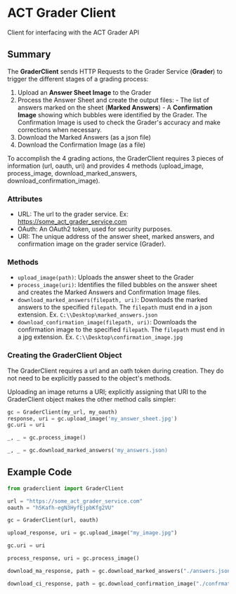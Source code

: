 # ACT Grader Client
Client for interfacing with the ACT Grader API

## Summary
The **GraderClient** sends HTTP Requests to the Grader Service (**Grader**) to trigger the different stages of a grading process: 

1. Upload an **Answer Sheet Image** to the Grader
2. Process the Answer Sheet and create the output files:
        - The list of answers marked on the sheet (**Marked Answers**)
        - A **Confirmation Image** showing which bubbles were identified by the Grader. The Confirmation Image is used to check the Grader's accuracy and make corrections when necessary.
3. Download the Marked Answers (as a json file)
4. Download the Confirmation Image (as a file)


To accomplish the 4 grading actions, the GraderClient requires 3 pieces of information (url, oauth, uri) and provides 4 methods (upload_image, process_image, download_marked_answers, download_confirmation_image).

### Attributes
- URL: The url to the grader service. Ex: https://some_act_grader_service.com
- OAuth: An OAuth2 token, used for security purposes.
- URI: The unique address of the answer sheet, marked answers, and confirmation image on the grader service (Grader).

### Methods
- `upload_image(path)`: Uploads the answer sheet to the Grader
- `process_image(uri)`: Identifies the filled bubbles on the answer sheet and creates the Marked Answers and Confirmation Image files. 
- `download_marked_answers(filepath, uri)`: Downloads the marked answers to the specified `filepath`. The `filepath` must end in a json extension. Ex. `C:\\Desktop\marked_answers.json` 
- `download_confirmation_image(filepath, uri)`: Downloads the confirmation image to the specified `filepath`. The `filepath` must end in a jpg extension. Ex. `C:\\Desktop\confirmation_image.jpg` 

### Creating the GraderClient Object
The GraderClient requires a url and an oath token during creation. They do not need to be explicitly passed to the object's methods. 

Uploading an image returns a URI; explicitly assigning that URI to the GraderClient object makes the other method calls simpler:

```python
gc = GraderClient(my_url, my_oauth)
response, uri = gc.upload_image('my_answer_sheet.jpg')
gc.uri = uri

_, _ = gc.process_image()

_, _ = gc.download_marked_answers('my_answers.json)

```


## Example Code
```python
from graderclient import GraderClient

url = "https://some_act_grader_service.com"
oauth = "h5Kafh-egN3HyfEjpbKfg2VU"

gc = GraderClient(url, oauth)

upload_response, uri = gc.upload_image("my_image.jpg")

gc.uri = uri

process_response, uri = gc.process_image()

download_ma_response, path = gc.download_marked_answers("./answers.json")

download_ci_response, path = gc.download_confirmation_image("./confrmation.jpg")
```



